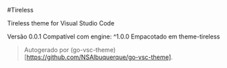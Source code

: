 #Tireless

Tireless theme for Visual Studio Code

Versão 0.0.1
Compatível com engine: ^1.0.0
Empacotado em theme-tireless

> Autogerado por (go-vsc-theme)[https://github.com/NSAlbuquerque/go-vsc-theme].
